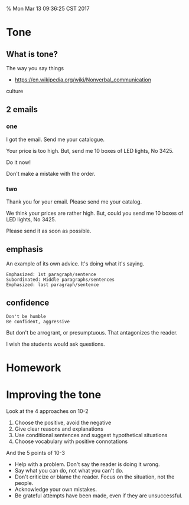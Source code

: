 % Mon Mar 13 09:36:25 CST 2017

# Tone

## What is tone?

The way you say things

- [https://en.wikipedia.org/wiki/Nonverbal_communication ](https://en.wikipedia.org/wiki/Nonverbal_communication)


culture

## 2 emails

### one

I got the email. Send me your catalogue.

Your price is too high.
But, send me 10 boxes of LED lights, No 3425.

Do it now!

Don't make a mistake with the order.

### two

Thank you for your email. Please send me your catalog.

We think your prices are rather high.
But, could you send me 10 boxes of LED lights, No 3425.

Please send it as soon as possible.


## emphasis

An example of its own advice. It's doing what it's saying.

	Emphasized: 1st paragraph/sentence
	Subordinated: Middle paragraphs/sentences
	Emphasized: last paragraph/sentence

## confidence

	Don't be humble
	Be confident, aggressive

But don't be arrogrant, or presumptuous. That antagonizes the reader.

I wish the students would ask questions.

# Homework

# Improving the tone

Look at the 4 approaches on 10-2

1. Choose the positive, avoid the negative
2. Give clear reasons and explanations
3. Use conditional sentences and suggest hypothetical situations
4. Choose vocabulary with positive connotations

And the 5 points of 10-3

- Help with a problem. Don't say the reader is doing it wrong.
- Say what you can do, not what you can't do.
- Don't criticize or blame the reader. Focus on the situation, not the people.
- Acknowledge your own mistakes.
- Be grateful attempts have been made, even if they are unsuccessful.
